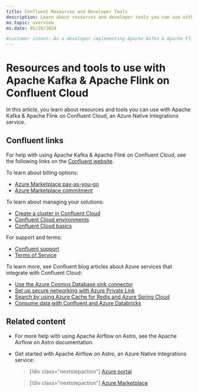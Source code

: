 ```yaml
---
title: Confluent Resources and Developer Tools
description: Learn about resources and developer tools you can use with Apache Kafka & Apache Flink on Confluent Cloud, an Azure Native Integrations service.
ms.topic: overview
ms.date: 05/28/2024

#customer intent: As a developer implementing Apache Kafka & Apache Flink on Confluent Cloud , I want to know about other resources and tools available so that I can create applications that use Astro and Airflow for data orchestration.
---
```


# Resources and tools to use with Apache Kafka & Apache Flink on Confluent Cloud

In this article, you learn about resources and tools you can use with Apache Kafka & Apache Flink on Confluent Cloud, an Azure Native Integrations service.

## Confluent links

For help with using Apache Kafka & Apache Flink on Confluent Cloud, see the following links on the [Confluent website](https://docs.confluent.io/home/overview.html).

To learn about billing options:

* [Azure Marketplace pay-as-you-go](https://docs.confluent.io/cloud/current/billing/ccloud-azure-payg.html)
* [Azure Marketplace commitment](https://docs.confluent.io/cloud/current/billing/ccloud-azure-ubb.html)

To learn about managing your solutions:

* [Create a cluster in Confluent Cloud](https://docs.confluent.io/cloud/current/clusters/create-cluster.html)
* [Confluent Cloud environments](https://docs.confluent.io/current/cloud/using/environments.html)
* [Confluent Cloud basics](https://docs.confluent.io/current/cloud/using/cloud-basics.html)

For support and terms:

* [Confluent support](https://support.confluent.io)
* [Terms of Service](https://www.confluent.io/confluent-cloud-tos)

To learn more, see Confluent blog articles about Azure services that integrate with Confluent Cloud:

* [Use the Azure Cosmos Database sink connector](https://www.confluent.io/blog/announcing-confluent-cloud-azure-cosmos-db-connector)
* [Set up secure networking with Azure Private Link](https://www.confluent.io/blog/how-to-set-up-secure-networking-in-confluent-with-azure-private-link)
* [Search by using Azure Cache for Redis and Azure Spring Cloud](https://www.confluent.io/blog/real-time-search-and-analytics-with-confluent-cloud-azure-redis-spring-cloud)
* [Consume data with Confluent and Azure Databricks](https://www.confluent.io/blog/consume-avro-data-from-kafka-topics-and-secured-schema-registry-with-databricks-confluent-cloud-on-azure)

## Related content

* For more help with using Apache Airflow on Astro, see the Apache Airflow on Astro documentation.
* Get started with Apache Airflow on Astro, an Azure Native Integrations service:

    > [!div class="nextstepaction"]
    > [Azure portal](https://ms.portal.azure.com/?Azure_Marketplace_Astronomer_assettypeoptions=%7B%22Astronomer%22%3A%7B%22options%22%3A%22%22%7D%7D#browse/Astronomer.Astro%2Forganizations)

    > [!div class="nextstepaction"]
    > [Azure Marketplace](https://azuremarketplace.microsoft.com/en-us/marketplace/apps/astronomer1591719760654.astronomer?tab=Overview)
